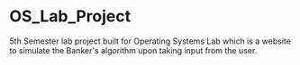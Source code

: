 # OS_Lab_Project

5th Semester lab project built for Operating Systems Lab which is  a website to simulate the Banker's algorithm upon taking input from the user.
